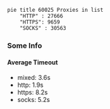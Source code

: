 
```mermaid
pie title 60025 Proxies in list
    "HTTP" : 27666
    "HTTPS": 9659
    "SOCKS" : 30563
```

### Some Info
#### Average Timeout

- mixed: 3.6s
- http: 1.9s
- https: 8.2s
- socks: 5.2s